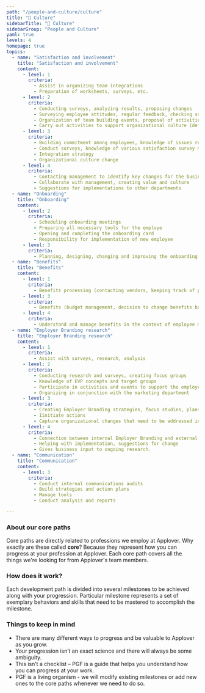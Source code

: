 ```yaml
---
path: "/people-and-culture/culture"
title: "🎎 Culture"
sidebarTitle: "🎎 Culture"
sidebarGroup: "People and Culture"
yaml: true
levels: 4
homepage: true
topics:
  - name: "Satisfaction and involvement"
    title: "Satisfaction and involvement"
    content:
      - level: 1
        criteria:
          - Assist in organizing team integrations
          - Preparation of worksheets, surveys, etc.
      - level: 2
        criteria:
          - Conducting surveys, analyzing results, proposing changes 
          - Surveying employee attitudes, regular feedback, checking satisfaction levels (surveys, calls, coffee), preparing worksheets, surveys, etc.
          - Organization of team building events, proposal of activities
          - Carry out activities to support organizational culture (definition, organization of events, research, value support) 
      - level: 3
        criteria:
          - Building commitment among employees, knowledge of issues related to motivation and satisfaction, ability to implement them in practice
          - Conduct surveys, knowledge of various satisfaction survey methods, analysis of results, proposal of tools
          - Integration strategy
          - Organizational culture change
      - level: 4
        criteria:
          - Contacting management to identify key changes for the business
          - Collaborate with management, creating value and culture
          - Suggestions for implementations to other departments
  - name: "Onboarding"
    title: "Onboarding"
    content:
      - level: 2
        criteria:
          - Scheduling onboarding meetings
          - Preparing all necessary tools for the employe
          - Opening and completing the onboarding card
          - Responsibility for implementation of new employee
      - level: 3
        criteria:
          - Planning, designing, changing and improving the onboarding process
  - name: "Benefits"
    title: "Benefits"
    content:
      - level: 1
        criteria:
          - Benefits processing (contacting vendors, keeping track of payments, submitting invoices, collecting employees requests)
      - level: 3
        criteria:
          - Benefits (budget management, decision to change benefits based on company-wide research, proposals for change)
      - level: 4
        criteria:
          - Understand and manage benefits in the context of employee motivation and organizational culture
  - name: "Employer Branding research"
    title: "Employer Branding research"
    content:
      - level: 1
        criteria:
          - Assist with surveys, research, analysis
      - level: 2
        criteria:
          - Conducting research and surveys, creating focus groups
          - Knowledge of EVP concepts and target groups
          - Participate in activities and events to support the employer brand
          - Organizing in conjunction with the marketing department
      - level: 3
        criteria:
          - Creating Employer Branding strategies, focus studies, plans
          - Iinitiate actions
          - Capture organizational changes that need to be addressed in communications
      - level: 4
        criteria:
          - Connection between internal Employer Branding and external Employer Branding, knowledge sharing with marketing
          - Helping with implementation, suggestions for change
          - Gives business input to ongoing research.
  - name: "Communication"
    title: "Communication"
    content:
      - level: 3
        criteria:
          - Conduct internal communications audits
          - Build strategies and action plans
          - Manage tools
          - Conduct analysis and reports

---
```

### About our core paths
Core paths are directly related to professions we employ at Applover. Why exactly are these called **core**? Because they represent how you can progress at your profession at Applover. Each core path covers all the things we're looking for from Applover's team members.

### How does it work?
Each development path is divided into several milestones to be achieved along with your progression. Particular milestone represents a set of exemplary behaviors and skills that need to be mastered to accomplish the milestone.

### Things to keep in mind
- There are many different ways to progress and be valuable to Applover as you grow.
- Your progression isn’t an exact science and there will always be some ambiguity.
- This isn’t a checklist – PGF is a guide that helps you understand how you can progress at your work.
- PGF is a living organism - we will modify existing milestones or add new ones to the core paths whenever we need to do so.
